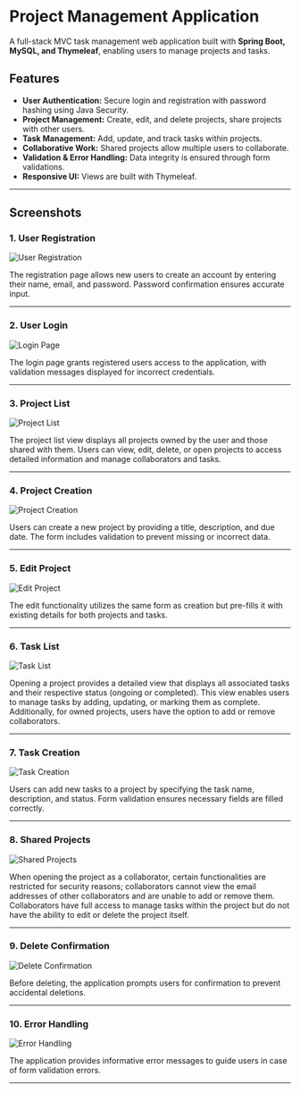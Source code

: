 # Project Management Application

A full-stack MVC task management web application built with **Spring Boot, MySQL, and Thymeleaf**, enabling users to manage projects and tasks.

## Features

- **User Authentication:** Secure login and registration with password hashing using Java Security.
- **Project Management:** Create, edit, and delete projects, share projects with other users.
- **Task Management:** Add, update, and track tasks within projects.
- **Collaborative Work:** Shared projects allow multiple users to collaborate.
- **Validation & Error Handling:** Data integrity is ensured through form validations.
- **Responsive UI:** Views are built with Thymeleaf.

---

## Screenshots

### 1. User Registration
![User Registration](screenshots/register.png)

The registration page allows new users to create an account by entering their name, email, and password. Password confirmation ensures accurate input.

---

### 2. User Login
![Login Page](screenshots/login.png)

The login page grants registered users access to the application, with validation messages displayed for incorrect credentials.

---

### 3. Project List
![Project List](screenshots/project-list.png)

The project list view displays all projects owned by the user and those shared with them. Users can view, edit, delete, or open projects to access detailed information and manage collaborators and tasks.

---

### 4. Project Creation
![Project Creation](screenshots/project-form.png)

Users can create a new project by providing a title, description, and due date. The form includes validation to prevent missing or incorrect data.

---

### 5. Edit Project
![Edit Project](screenshots/project-form-edit.png)

The edit functionality utilizes the same form as creation but pre-fills it with existing details for both projects and tasks.

---

### 6. Task List
![Task List](screenshots/task-list.png)

Opening a project provides a detailed view that displays all associated tasks and their respective status (ongoing or completed). This view enables users to manage tasks by adding, updating, or marking them as complete. Additionally, for owned projects, users have the option to add or remove collaborators.

---

### 7. Task Creation
![Task Creation](screenshots/task-form.png)

Users can add new tasks to a project by specifying the task name, description, and status. Form validation ensures necessary fields are filled correctly.

---

### 8. Shared Projects
![Shared Projects](screenshots/shared-project.png)

When opening the project as a collaborator, certain functionalities are restricted for security reasons; collaborators cannot view the email addresses of other collaborators and are unable to add or remove them. Collaborators have full access to manage tasks within the project but do not have the ability to edit or delete the project itself.

---

### 9. Delete Confirmation
![Delete Confirmation](screenshots/delete-confirmation.png)

Before deleting, the application prompts users for confirmation to prevent accidental deletions.

---

### 10. Error Handling
![Error Handling](screenshots/error-handling.png)

The application provides informative error messages to guide users in case of form validation errors.

---
